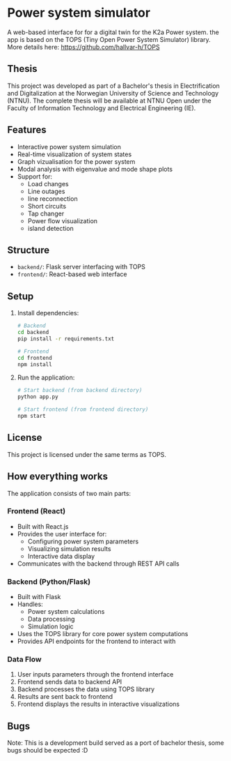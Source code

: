 # Power system simulator

A web-based interface for for a digital twin for the K2a Power system. 
the app is based on the TOPS (Tiny Open Power System Simulator) library. More details here: https://github.com/hallvar-h/TOPS

## Thesis

This project was developed as part of a Bachelor's thesis in Electrification and Digitalization at the Norwegian University of Science and Technology (NTNU). The complete thesis will be available at NTNU Open under the Faculty of Information Technology and Electrical Engineering (IE).

## Features

- Interactive power system simulation
- Real-time visualization of system states
- Graph vizualisation for the power system
- Modal analysis with eigenvalue and mode shape plots
- Support for:
  - Load changes
  - Line outages
  - line reconnection
  - Short circuits
  - Tap changer
  - Power flow visualization
  - island detection

## Structure

- `backend/`: Flask server interfacing with TOPS
- `frontend/`: React-based web interface

## Setup

1. Install dependencies:
   ```bash
   # Backend
   cd backend
   pip install -r requirements.txt

   # Frontend
   cd frontend
   npm install
   ```

2. Run the application:
   ```bash
   # Start backend (from backend directory)
   python app.py

   # Start frontend (from frontend directory)
   npm start
   ```

## License

This project is licensed under the same terms as TOPS. 

## How everything works

The application consists of two main parts:

### Frontend (React)
- Built with React.js
- Provides the user interface for:
  - Configuring power system parameters
  - Visualizing simulation results
  - Interactive data display
- Communicates with the backend through REST API calls

### Backend (Python/Flask)
- Built with Flask
- Handles:
  - Power system calculations
  - Data processing
  - Simulation logic
- Uses the TOPS library for core power system computations
- Provides API endpoints for the frontend to interact with

### Data Flow
1. User inputs parameters through the frontend interface
2. Frontend sends data to backend API
3. Backend processes the data using TOPS library
4. Results are sent back to frontend
5. Frontend displays the results in interactive visualizations

## Bugs
Note: This is a development build served as a port of bachelor thesis, some bugs should be expected :D
